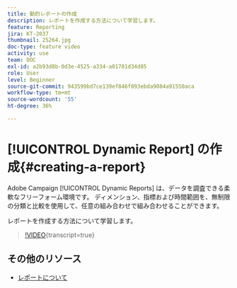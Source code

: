 ```yaml
---
title: 動的レポートの作成
description: レポートを作成する方法について学習します。
feature: Reporting
jira: KT-2037
thumbnail: 25264.jpg
doc-type: feature video
activity: use
team: DOC
exl-id: a2b93d8b-0d3e-4525-a334-a01701d34d85
role: User
level: Beginner
source-git-commit: 943599bd7ce139ef846f093ebda9084a91550aca
workflow-type: tm+mt
source-wordcount: '55'
ht-degree: 36%

---
```


# [!UICONTROL Dynamic Report] の作成{#creating-a-report}

Adobe Campaign [!UICONTROL Dynamic Reports] は、データを調査できる柔軟なフリーフォーム環境です。 ディメンション、指標および時間範囲を、無制限の分類と比較を使用して、任意の組み合わせで組み合わせることができます。

レポートを作成する方法について学習します。

>[!VIDEO](https://video.tv.adobe.com/v/25264/?learn=on){transcript=true}

## その他のリソース

* [ レポートについて ](https://experienceleague.adobe.com/docs/campaign-standard/using/reporting/about-reporting/about-dynamic-reports.html?lang=en)
